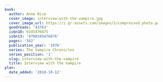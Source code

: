 ```yaml
---
book:
  author: Anne Rice
  cover_image: interview-with-the-vampire.jpg
  cover_image_url: https://i.gr-assets.com/images/S/compressed.photo.goodreads.com/books/1380631642l/43763._SY160_.jpg
  goodreads: '43763'
  isbn10: 0345476875
  isbn13: '9780345476876'
  pages: '342'
  publication_year: '1976'
  series: The Vampire Chronicles
  series_position: '1'
  slug: interview-with-the-vampire
  title: Interview with the Vampire
plan:
  date_added: '2018-10-12'
---
```

